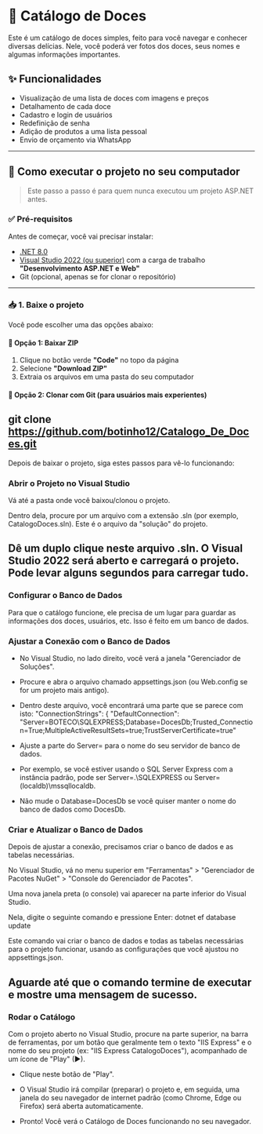 # 🍬 Catálogo de Doces

Este é um catálogo de doces simples, feito para você navegar e conhecer diversas delícias. Nele, você poderá ver fotos dos doces, seus nomes e algumas informações importantes.

## ✨ Funcionalidades

- Visualização de uma lista de doces com imagens e preços
- Detalhamento de cada doce
- Cadastro e login de usuários
- Redefinição de senha
- Adição de produtos a uma lista pessoal
- Envio de orçamento via WhatsApp
---

## 🚀 Como executar o projeto no seu computador

> Este passo a passo é para quem nunca executou um projeto ASP.NET antes.

### ✅ Pré-requisitos

Antes de começar, você vai precisar instalar:

- [.NET 8.0](https://dotnet.microsoft.com/download)
- [Visual Studio 2022 (ou superior)](https://visualstudio.microsoft.com/pt-br/) com a carga de trabalho **"Desenvolvimento ASP.NET e Web"**
- Git (opcional, apenas se for clonar o repositório)

---

### 📥 1. Baixe o projeto

Você pode escolher uma das opções abaixo:

#### 🔹 Opção 1: Baixar ZIP

1. Clique no botão verde **"Code"** no topo da página
2. Selecione **"Download ZIP"**
3. Extraia os arquivos em uma pasta do seu computador

#### 🔹 Opção 2: Clonar com Git (para usuários mais experientes)

git clone https://github.com/botinho12/Catalogo_De_Doces.git
------------------------------------------------------------------------------------
Depois de baixar o projeto, siga estes passos para vê-lo funcionando:

### Abrir o Projeto no Visual Studio
Vá até a pasta onde você baixou/clonou o projeto.

Dentro dela, procure por um arquivo com a extensão .sln (por exemplo, CatalogoDoces.sln). Este é o arquivo da "solução" do projeto.

Dê um duplo clique neste arquivo .sln. O Visual Studio 2022 será aberto e carregará o projeto. Pode levar alguns segundos para carregar tudo.
------------------------------------------------------------------------------------
### Configurar o Banco de Dados
Para que o catálogo funcione, ele precisa de um lugar para guardar as informações dos doces, usuários, etc. Isso é feito em um banco de dados.

### Ajustar a Conexão com o Banco de Dados
* No Visual Studio, no lado direito, você verá a janela "Gerenciador de Soluções".

* Procure e abra o arquivo chamado appsettings.json (ou Web.config se for um projeto mais antigo).

* Dentro deste arquivo, você encontrará uma parte que se parece com isto:
      "ConnectionStrings": {
            "DefaultConnection": "Server=BOTECO\\SQLEXPRESS;Database=DocesDb;Trusted_Connection=True;MultipleActiveResultSets=true;TrustServerCertificate=true"

* Ajuste a parte do Server= para o nome do seu servidor de banco de dados.
* Por exemplo, se você estiver usando o SQL Server Express com a instância padrão, pode ser Server=.\SQLEXPRESS ou Server=(localdb)\\mssqllocaldb.

* Não mude o Database=DocesDb se você quiser manter o nome do banco de dados como DocesDb.

### Criar e Atualizar o Banco de Dados ###
Depois de ajustar a conexão, precisamos criar o banco de dados e as tabelas necessárias.

No Visual Studio, vá no menu superior em "Ferramentas" > "Gerenciador de Pacotes NuGet" > "Console do Gerenciador de Pacotes".

Uma nova janela preta (o console) vai aparecer na parte inferior do Visual Studio.

Nela, digite o seguinte comando e pressione Enter: dotnet ef database update

Este comando vai criar o banco de dados e todas as tabelas necessárias para o projeto funcionar, usando as configurações que você ajustou no appsettings.json.

Aguarde até que o comando termine de executar e mostre uma mensagem de sucesso.
------------------------------------------------------------------------------------
### Rodar o Catálogo ###
Com o projeto aberto no Visual Studio, procure na parte superior, na barra de ferramentas, por um botão que geralmente tem o texto "IIS Express" e o nome do seu projeto (ex: "IIS Express CatalogoDoces"), acompanhado de um ícone de "Play" (▶).

* Clique neste botão de "Play".

* O Visual Studio irá compilar (preparar) o projeto e, em seguida, uma janela do seu navegador de internet padrão (como Chrome, Edge ou Firefox) será aberta automaticamente.

* Pronto! Você verá o Catálogo de Doces funcionando no seu navegador.
  









